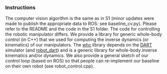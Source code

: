 ### Instructions

The computer vision algorithm is the same as in S1 (minor updates were made to publish the appropriate data to ROS: see baseline_cv.py). Please refer to the README and the code in the S1 folder. The code for controlling the robotic manipulator differs. We provide a library for generic whole-body control (in C++) that we used for computing the inverse dynamics (or kinematics) of our manipulators. The [whc](https://github.com/costashatz/whc) library depends on the [DART](http://dartsim.github.io/) simulator (and [robot_dart](https://github.com/resibots/robot_dart)) and is a generic library for whole-body inverse kinematics and/or dynamics. We also provide a general sketch of our control loop (based on ROS) so that people can re-implement our baseline on their own robot (see robot_control.cpp).
